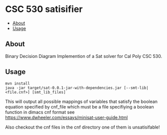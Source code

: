 CSC 530 satisifier
================
- [About](#about)
- [Usage](#usage)

About
-----
Binary Decision Diagram Implemention of a Sat solver for Cal Poly CSC 530.

Usage
-------
```
mvn install
java -jar target/sat-0.0.1-jar-with-dependencies.jar [--smt-lib|<file.cnf>] [smt_lib_files]
```
This will output all possible mappings of variables that satisfy the boolean equation specified by cnf_file which must be a file specifiying a boolean function in dimacs cnf format  see https://www.dwheeler.com/essays/minisat-user-guide.html

Also checkout the cnf files in the cnf directory one of them is unsatisifable!


